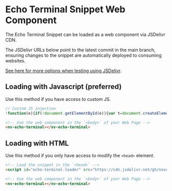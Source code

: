 # Echo Terminal Snippet Web Component

The Echo Terminal Snippet can be loaded as a web component via JSDelivr CDN.

The JSDelivr URLs below point to the latest commit in the main branch, ensuring changes to the snippet are automatically deployed to consuming websites.

[See here for more options when testing using JSDelivr](https://www.jsdelivr.com/).

## Loading with Javascript (preferred)
Use this method if you have access to custom JS.

```javascript
// Custom JS injection
!function(e){if(!document.getElementById(e)){var t=document.createElement("script");t.src="https://cdn.jsdelivr.net/gh/novuhq/docs/echo-terminal.min.js",t.type="text/javascript",t.crossOrigin="anonymous",t.id=e;var n=document.getElementsByTagName("script")[0];n?n.parentNode.insertBefore(t,n):document.body.appendChild(t)}}("nv-echo-terminal-loader");
```

```html
<!-- Use the web component in the `<body>` of your Web Page -->
<nv-echo-terminal></nv-echo-terminal>
```

## Loading with HTML
Use this method if you only have access to modify the `<head>` element.

```html
<!-- Load the snippet in the `<head>` -->
<script id="echo-terminal-loader" src="https://cdn.jsdelivr.net/gh/novuhq/docs/echo-terminal.min.js" type="text/javascript" crossorigin="anonymous"></script>

<!-- Use the web component in the `<body>` of your Web Page -->
<nv-echo-terminal></nv-echo-terminal>
```
